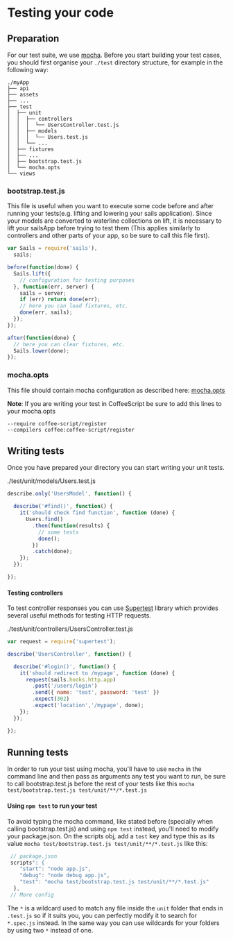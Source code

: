 # Testing your code

## Preparation

For our test suite, we use [mocha](http://mochajs.org/).
Before you start building your test cases, you should first organise your `./test` directory structure, for example in the following way:
```batch
./myApp
├── api
├── assets
├── ...
├── test
│  ├── unit
│  │  ├── controllers
│  │  │  └── UsersController.test.js
│  │  ├── models
│  │  │  └── Users.test.js
│  │  └── ...
│  ├── fixtures
│  ├── ...
│  ├── bootstrap.test.js
│  └── mocha.opts
└── views

```

### bootstrap.test.js

This file is useful when you want to execute some code before and after running your tests(e.g. lifting and lowering your sails application). Since your models are converted to waterline collections on lift, it is necessary to lift your sailsApp before trying to test them (This applies similarly to controllers and other parts of your app, so be sure to call this file first).

```javascript
var Sails = require('sails'),
  sails;

before(function(done) {
  Sails.lift({
    // configuration for testing purposes
  }, function(err, server) {
    sails = server;
    if (err) return done(err);
    // here you can load fixtures, etc.
    done(err, sails);
  });
});

after(function(done) {
  // here you can clear fixtures, etc.
  Sails.lower(done);
});
```

### mocha.opts

This file should contain mocha configuration as described here: [mocha.opts](http://mochajs.org/#mocha.opts)

**Note**: If you are writing your test in CoffeeScript be sure to add this lines to your mocha.opts
```
--require coffee-script/register
--compilers coffee:coffee-script/register
```

## Writing tests

Once you have prepared your directory you can start writing your unit tests.

./test/unit/models/Users.test.js
```js
describe.only('UsersModel', function() {

  describe('#find()', function() {
    it('should check find function', function (done) {
      Users.find()
        .then(function(results) {
          // some tests
          done();
        })
        .catch(done);
    });
  });

});
```

#### Testing controllers

To test controller responses you can use [Supertest](https://github.com/visionmedia/supertest) library which provides several useful methods for testing HTTP requests.

./test/unit/controllers/UsersController.test.js
```js
var request = require('supertest');

describe('UsersController', function() {

  describe('#login()', function() {
    it('should redirect to /mypage', function (done) {
      request(sails.hooks.http.app)
        .post('/users/login')
        .send({ name: 'test', password: 'test' })
        .expect(302)
        .expect('location','/mypage', done);
    });
  });

});
```
## Running tests

In order to run your test using mocha, you'll have to use `mocha` in the command line and then pass as arguments any test you want to run, be sure to call bootstrap.test.js before the rest of your tests like this `mocha test/bootstrap.test.js test/unit/**/*.test.js`

#### Using `npm test` to run your test

To avoid typing the mocha command, like stated before (specially when calling bootstrap.test.js) and using `npm test` instead, you'll need to modify your package.json. On the scripts obj, add a `test` key and type this as its value `mocha test/bootstrap.test.js test/unit/**/*.test.js` like this:

```js
 // package.json
 scripts": {
    "start": "node app.js",
    "debug": "node debug app.js",
    "test": "mocha test/bootstrap.test.js test/unit/**/*.test.js"
  },
 // More config
```
The `*` is a wildcard used to match any file inside the `unit` folder that ends in `.test.js` so if it suits you, you can perfectly modify it to search for `*.spec.js` instead. In the same way you can use wildcards for your folders by using two `*` instead of one.


<docmeta name="displayName" value="Testing">
